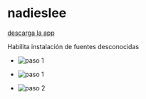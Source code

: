 # nadieslee

[descarga la app](https://drive.google.com/file/d/0B4d2KSa3o49XMl9Jd0pOdjBnT0k/view?usp=sharing)

Habilita instalación de fuentes desconocidas

- ![paso 1](https://github.com/merunga/nadieslee/raw/master/imgs/es-howto-1.jpg)

- ![paso 1](https://github.com/merunga/nadieslee/raw/master/imgs/es-howto-2.jpg)

- ![paso 2](https://github.com/merunga/nadieslee/raw/master/imgs/es-howto-3.jpg)

